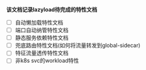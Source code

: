 **该文档记录lazyload待完成的特性文档**

- [ ] 自动懒加载特性文档
- [ ] 端口自动纳管特性文档
- [ ] 静态服务依赖特性文档
- [ ] 兜底路由特性文档(如何将流量转发到global-sidecar)
- [ ] 特征流量透传特性文档
- [ ] 非k8s svc的workload特性